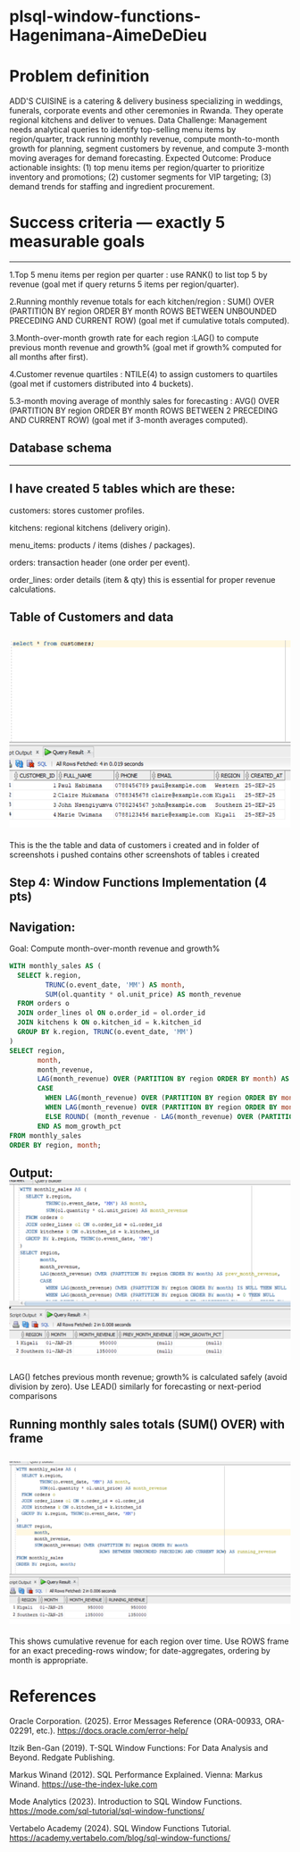 # plsql-window-functions-Hagenimana-AimeDeDieu
#  Problem definition 

ADD'S CUISINE is a catering & delivery business specializing in weddings, funerals, corporate events and other ceremonies in Rwanda. They operate regional kitchens and deliver to venues.
Data Challenge: Management needs analytical queries to identify top-selling menu items by region/quarter, track running monthly revenue, compute month-to-month growth for planning, segment customers by revenue, and compute 3-month moving averages for demand forecasting.
Expected Outcome: Produce actionable insights: (1) top menu items per region/quarter to prioritize inventory and promotions; (2) customer segments for VIP targeting; (3) demand trends for staffing and ingredient procurement.

#  Success criteria — exactly 5 measurable goals 
-------------------------------------------------
1.Top 5 menu items per region per quarter : use RANK() to list top 5 by revenue (goal met if query returns 5 items per region/quarter).

2.Running monthly revenue totals for each kitchen/region : SUM() OVER (PARTITION BY region ORDER BY month ROWS BETWEEN UNBOUNDED PRECEDING AND CURRENT ROW) (goal met if cumulative totals computed).

3.Month-over-month growth rate for each region :LAG() to compute previous month revenue and growth% (goal met if growth% computed for all months after first).

4.Customer revenue quartiles : NTILE(4) to assign customers to quartiles (goal met if customers distributed into 4 buckets).

5.3-month moving average of monthly sales for forecasting : AVG() OVER (PARTITION BY region ORDER BY month ROWS BETWEEN 2 PRECEDING AND CURRENT ROW) (goal met if 3-month averages computed).

##  Database schema 
-------------------
I have created 5 tables which are these:
----------------------------------
customers: stores customer profiles.

kitchens: regional kitchens (delivery origin).

menu_items: products / items (dishes / packages).

orders: transaction header (one order per event).

order_lines: order details (item & qty) this is essential for proper revenue calculations.

Table of Customers and data
-------------------------
![customer table](screenshots/customers.png)
---------------------------------------
This is the the table and data of customers i created and in folder of screenshots i pushed contains other screenshots of tables i created

## Step 4: Window Functions Implementation (4 pts)
 Navigation:
---------------------------------
Goal: Compute month-over-month revenue and growth%
```sql
WITH monthly_sales AS (
  SELECT k.region,
         TRUNC(o.event_date, 'MM') AS month,
         SUM(ol.quantity * ol.unit_price) AS month_revenue
  FROM orders o
  JOIN order_lines ol ON o.order_id = ol.order_id
  JOIN kitchens k ON o.kitchen_id = k.kitchen_id
  GROUP BY k.region, TRUNC(o.event_date, 'MM')
)
SELECT region,
       month,
       month_revenue,
       LAG(month_revenue) OVER (PARTITION BY region ORDER BY month) AS prev_month_revenue,
       CASE
         WHEN LAG(month_revenue) OVER (PARTITION BY region ORDER BY month) IS NULL THEN NULL
         WHEN LAG(month_revenue) OVER (PARTITION BY region ORDER BY month) = 0 THEN NULL
         ELSE ROUND( (month_revenue - LAG(month_revenue) OVER (PARTITION BY region ORDER BY month)) / LAG(month_revenue) OVER (PARTITION BY region ORDER BY month) * 100, 2)
       END AS mom_growth_pct
FROM monthly_sales
ORDER BY region, month;
```
Output:
![navigation](screenshots/Navigation.png)
-------------------------------------------
LAG() fetches previous month revenue; growth% is calculated safely (avoid division by zero). Use LEAD() similarly for forecasting or next-period comparisons

Running monthly sales totals (SUM() OVER) with frame
---------------------------------------
![aggregate](screenshots/aggregate.png)
-----------------------------------------
This shows cumulative revenue for each region over time. Use ROWS frame for an exact preceding-rows window; for date-aggregates, ordering by month is appropriate.


#  References
Oracle Corporation. (2025). Error Messages Reference (ORA-00933, ORA-02291, etc.).
https://docs.oracle.com/error-help/

Itzik Ben-Gan (2019). T-SQL Window Functions: For Data Analysis and Beyond. Redgate Publishing.

Markus Winand (2012). SQL Performance Explained. Vienna: Markus Winand.
https://use-the-index-luke.com

Mode Analytics (2023). Introduction to SQL Window Functions.
https://mode.com/sql-tutorial/sql-window-functions/

Vertabelo Academy (2024). SQL Window Functions Tutorial.
https://academy.vertabelo.com/blog/sql-window-functions/
